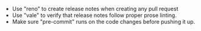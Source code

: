 - Use "reno" to create release notes when creating any pull request
- Use "vale" to verify that release notes follow proper prose linting.
- Make sure "pre-commit" runs on the code changes before pushing it up.